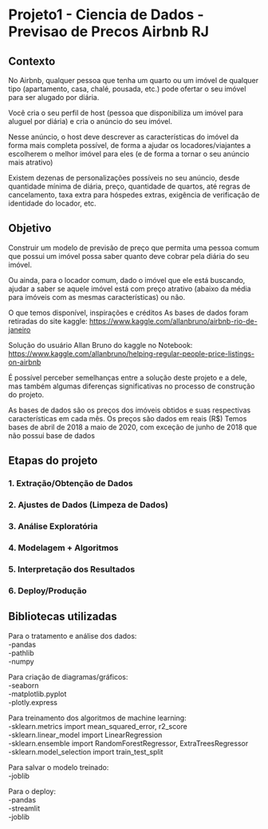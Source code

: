 # Projeto1 - Ciencia de Dados - Previsao de Precos Airbnb RJ
 
## Contexto
No Airbnb, qualquer pessoa que tenha um quarto ou um imóvel de qualquer tipo (apartamento, casa, chalé, pousada, etc.) pode ofertar o seu imóvel para ser alugado por diária.

Você cria o seu perfil de host (pessoa que disponibiliza um imóvel para aluguel por diária) e cria o anúncio do seu imóvel.

Nesse anúncio, o host deve descrever as características do imóvel da forma mais completa possível, de forma a ajudar os locadores/viajantes a escolherem o melhor imóvel para eles (e de forma a tornar o seu anúncio mais atrativo)

Existem dezenas de personalizações possíveis no seu anúncio, desde quantidade mínima de diária, preço, quantidade de quartos, até regras de cancelamento, taxa extra para hóspedes extras, exigência de verificação de identidade do locador, etc.

## Objetivo
Construir um modelo de previsão de preço que permita uma pessoa comum que possui um imóvel possa saber quanto deve cobrar pela diária do seu imóvel.

Ou ainda, para o locador comum, dado o imóvel que ele está buscando, ajudar a saber se aquele imóvel está com preço atrativo (abaixo da média para imóveis com as mesmas características) ou não.

O que temos disponível, inspirações e créditos
As bases de dados foram retiradas do site kaggle: https://www.kaggle.com/allanbruno/airbnb-rio-de-janeiro

Solução do usuário Allan Bruno do kaggle no Notebook: https://www.kaggle.com/allanbruno/helping-regular-people-price-listings-on-airbnb

É possível perceber semelhanças entre a solução deste projeto e a dele, mas também algumas diferenças significativas no processo de construção do projeto.

As bases de dados são os preços dos imóveis obtidos e suas respectivas características em cada mês. Os preços são dados em reais (R$) Temos bases de abril de 2018 a maio de 2020, com exceção de junho de 2018 que não possui base de dados

## Etapas do projeto
### 1. Extração/Obtenção de Dados

### 2. Ajustes de Dados (Limpeza de Dados)

### 3. Análise Exploratória

### 4. Modelagem + Algoritmos

### 5. Interpretação dos Resultados

### 6. Deploy/Produção

## Bibliotecas utilizadas
Para o tratamento e análise dos dados: <br>
-pandas <br>
-pathlib <br>
-numpy

Para criação de diagramas/gráficos: <br>
-seaborn <br>
-matplotlib.pyplot <br>
-plotly.express

Para treinamento dos algoritmos de machine learning: <br>
-sklearn.metrics import mean_squared_error, r2_score <br>
-sklearn.linear_model import LinearRegression <br>
-sklearn.ensemble import RandomForestRegressor, ExtraTreesRegressor <br>
-sklearn.model_selection import train_test_split

Para salvar o modelo treinado: <br>
-joblib

Para o deploy: <br>
-pandas <br>
-streamlit <br>
-joblib
